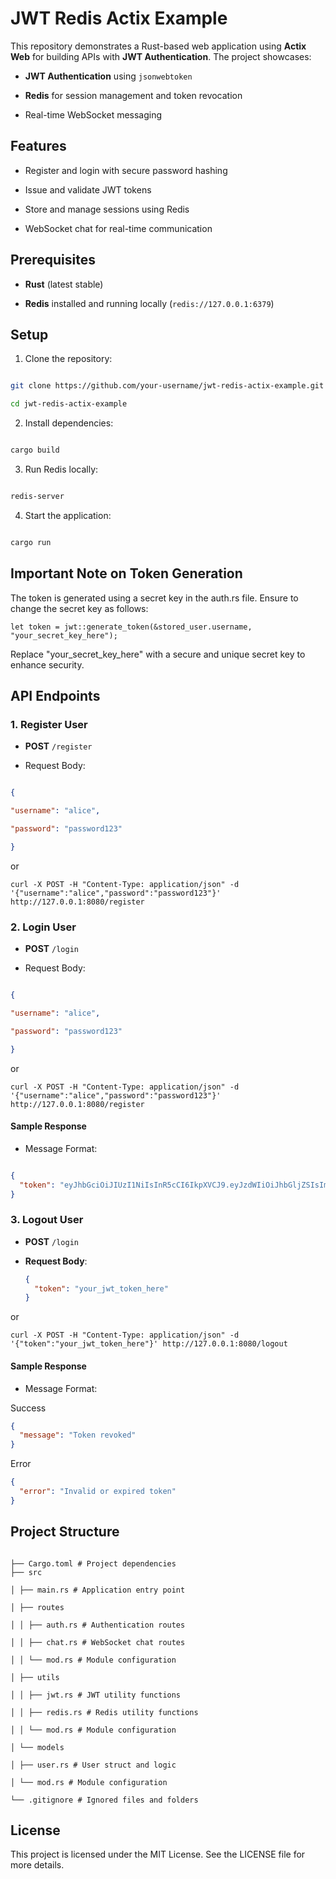
# JWT Redis Actix Example

  

This repository demonstrates a Rust-based web application using **Actix Web** for building APIs with **JWT Authentication**. The project showcases:

-  **JWT Authentication** using `jsonwebtoken`

-  **Redis** for session management and token revocation

- Real-time WebSocket messaging

  

## Features

- Register and login with secure password hashing

- Issue and validate JWT tokens

- Store and manage sessions using Redis

- WebSocket chat for real-time communication

  

## Prerequisites

-  **Rust** (latest stable)

-  **Redis** installed and running locally (`redis://127.0.0.1:6379`)

  

## Setup

  

1. Clone the repository:

```bash

git clone https://github.com/your-username/jwt-redis-actix-example.git

cd jwt-redis-actix-example

```

  

2. Install dependencies:

```bash

cargo build

```

  

3. Run Redis locally:

```bash

redis-server

```

  

4. Start the application:

```bash

cargo run

```

## Important Note on Token Generation

The token is generated using a secret key in the auth.rs file. Ensure to change the secret key as follows: 
```
let token = jwt::generate_token(&stored_user.username, "your_secret_key_here");
```
Replace "your_secret_key_here" with a secure and unique secret key to enhance security.


## API Endpoints

  

### 1. **Register User**

  

-  **POST**  `/register`

- Request Body:

```json

{

"username": "alice",

"password": "password123"

}
```
or
```
curl -X POST -H "Content-Type: application/json" -d '{"username":"alice","password":"password123"}' http://127.0.0.1:8080/register
```

  

### 2. **Login User**

  

-  **POST**  `/login`

- Request Body:

```json

{

"username": "alice",

"password": "password123"

}
```
or 
```
curl -X POST -H "Content-Type: application/json" -d '{"username":"alice","password":"password123"}' http://127.0.0.1:8080/register
```

#### **Sample Response**
  
- Message Format:

```json

{
  "token": "eyJhbGciOiJIUzI1NiIsInR5cCI6IkpXVCJ9.eyJzdWIiOiJhbGljZSIsImV4cCI6MTY5MjQ5NjAwMH0.FpLJLnP7UmE7Yf1iIkOtvW58R9tNzCEX7CpRCfPBdJY"
}

```

### 3. **Logout User**

-  **POST**  `/login`

- **Request Body**:

  ```json
  {
    "token": "your_jwt_token_here"
  }
  ```
or 
```
curl -X POST -H "Content-Type: application/json" -d '{"token":"your_jwt_token_here"}' http://127.0.0.1:8080/logout
```

#### **Sample Response**
  
- Message Format:

Success
```json
{
  "message": "Token revoked"
}
```
Error
```json
{
  "error": "Invalid or expired token"
}
```

## Project Structure

```

├── Cargo.toml # Project dependencies
├── src

│ ├── main.rs # Application entry point

│ ├── routes

│ │ ├── auth.rs # Authentication routes

│ │ ├── chat.rs # WebSocket chat routes

│ │ └── mod.rs # Module configuration

│ ├── utils

│ │ ├── jwt.rs # JWT utility functions

│ │ ├── redis.rs # Redis utility functions

│ │ └── mod.rs # Module configuration

│ └── models

│ ├── user.rs # User struct and logic

│ └── mod.rs # Module configuration

└── .gitignore # Ignored files and folders

```

## License

This project is licensed under the MIT License. See the LICENSE file for more details.